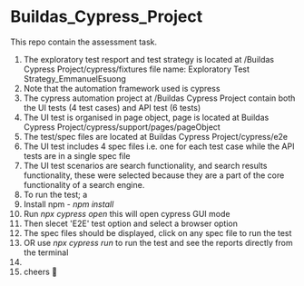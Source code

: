 # Buildas_Cypress_Project

This repo contain the assessment task.

1. The exploratory test resport and test strategy is located at /Buildas Cypress Project/cypress/fixtures file name: Exploratory Test Strategy_EmmanuelEsuong
2. Note that the automation framework used is cypress
3. The cypress automation project at /Buildas Cypress Project contain both the UI tests (4 test cases) and API test (6 tests)
4. The UI test is organised in page object, page is located at Buildas Cypress Project/cypress/support/pages/pageObject
5. The test/spec files are located at Buildas Cypress Project/cypress/e2e
6. The UI test includes 4 spec files i.e. one for each test case while the API tests are in a single spec file
7. The UI test scenarios are search functionality, and search results functionality, these were selected because they are a part of the core functionality of a search engine.
8. To run the test; a
9. Install npm - _npm install_
10. Run _npx cypress open_ this will open cypress GUI mode
11. Then slecet 'E2E' test option and select a browser option
12. The spec files should be displayed, click on any spec file to run the test
13. OR use _npx cypress run_ to run the test and see the reports directly from the terminal
14. 
15. cheers 🍹
   
